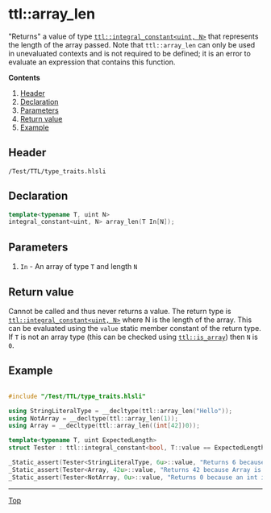 # ttl::array_len

"Returns" a value of type [`ttl::integral_constant<uint, N>`](./IntegralConstant.md) that represents the length of the array passed.
Note that `ttl::array_len` can only be used in unevaluated contexts and is not required to be defined; it is an error to evaluate an expression that contains this function.

**Contents**
1. [Header](#header)
2. [Declaration](#declaration)
3. [Parameters](#parameters)
4. [Return value](#return-value)
5. [Example](#example)

## Header

`/Test/TTL/type_traits.hlsli`

## Declaration

```c++
template<typename T, uint N>
integral_constant<uint, N> array_len(T In[N]);
```

## Parameters

1. `In` - An array of type `T` and length `N`

## Return value

Cannot be called and thus never returns a value. The return type is [`ttl::integral_constant<uint, N>`](./IntegralConstant.md) where N is the length of the array. This can be evaluated using the `value` static member constant of the return type. If `T` is not an array type (this can be checked using [`ttl::is_array`](./IsArray.md)) then `N` is `0`.

## Example

```c++

#include "/Test/TTL/type_traits.hlsli"

using StringLiteralType = __decltype(ttl::array_len("Hello"));
using NotArray = __decltype(ttl::array_len(1));
using Array = __decltype(ttl::array_len((int[42])0));

template<typename T, uint ExpectedLength>
struct Tester : ttl::integral_constant<bool, T::value == ExpectedLength>{};

_Static_assert(Tester<StringLiteralType, 6u>::value, "Returns 6 because Hello is 6 characters in length including the null character");
_Static_assert(Tester<Array, 42u>::value, "Returns 42 because Array is an array of 42 ints");
_Static_assert(Tester<NotArray, 0u>::value, "Returns 0 because an int is not an array");

```
---

[Top](#ttlarray_len)